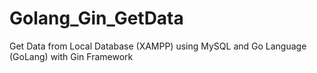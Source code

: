 # Golang_Gin_GetData
Get Data from Local Database (XAMPP) using MySQL and Go Language (GoLang) with Gin Framework

